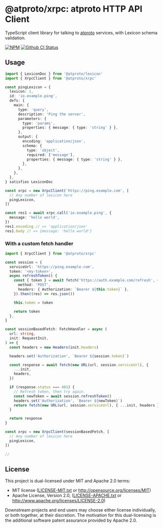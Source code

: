 # @atproto/xrpc: atproto HTTP API Client

TypeScript client library for talking to [atproto](https://atproto.com) services, with Lexicon schema validation.

[![NPM](https://img.shields.io/npm/v/@atproto/xrpc)](https://www.npmjs.com/package/@atproto/xrpc)
[![Github CI Status](https://github.com/bluesky-social/atproto/actions/workflows/repo.yaml/badge.svg)](https://github.com/bluesky-social/atproto/actions/workflows/repo.yaml)

## Usage

```typescript
import { LexiconDoc } from '@atproto/lexicon'
import { XrpcClient } from '@atproto/xrpc'

const pingLexicon = {
  lexicon: 1,
  id: 'io.example.ping',
  defs: {
    main: {
      type: 'query',
      description: 'Ping the server',
      parameters: {
        type: 'params',
        properties: { message: { type: 'string' } },
      },
      output: {
        encoding: 'application/json',
        schema: {
          type: 'object',
          required: ['message'],
          properties: { message: { type: 'string' } },
        },
      },
    },
  },
} satisfies LexiconDoc

const xrpc = new XrpcClient('https://ping.example.com', [
  // Any number of lexicon here
  pingLexicon,
])

const res1 = await xrpc.call('io.example.ping', {
  message: 'hello world',
})
res1.encoding // => 'application/json'
res1.body // => {message: 'hello world'}
```

### With a custom fetch handler

```typescript
import { XrpcClient } from '@atproto/xrpc'

const session = {
  serviceUrl: 'https://ping.example.com',
  token: '<my-token>',
  async refreshToken() {
    const { token } = await fetch('https://auth.example.com/refresh', {
      method: 'POST',
      headers: { Authorization: `Bearer ${this.token}` },
    }).then((res) => res.json())

    this.token = token

    return token
  },
}

const sessionBasedFetch: FetchHandler = async (
  url: string,
  init: RequestInit,
) => {
  const headers = new Headers(init.headers)

  headers.set('Authorization', `Bearer ${session.token}`)

  const response = await fetch(new URL(url, session.serviceUrl), {
    ...init,
    headers,
  })

  if (response.status === 401) {
    // Refresh token, then try again.
    const newToken = await session.refreshToken()
    headers.set('Authorization', `Bearer ${newToken}`)
    return fetch(new URL(url, session.serviceUrl), { ...init, headers })
  }

  return response
}

const xrpc = new XrpcClient(sessionBasedFetch, [
  // Any number of lexicon here
  pingLexicon,
])

//
```

## License

This project is dual-licensed under MIT and Apache 2.0 terms:

- MIT license ([LICENSE-MIT.txt](https://github.com/bluesky-social/atproto/blob/main/LICENSE-MIT.txt) or http://opensource.org/licenses/MIT)
- Apache License, Version 2.0, ([LICENSE-APACHE.txt](https://github.com/bluesky-social/atproto/blob/main/LICENSE-APACHE.txt) or http://www.apache.org/licenses/LICENSE-2.0)

Downstream projects and end users may choose either license individually, or both together, at their discretion. The motivation for this dual-licensing is the additional software patent assurance provided by Apache 2.0.
